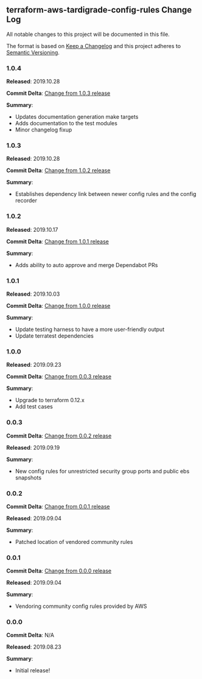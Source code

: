 ## terraform-aws-tardigrade-config-rules Change Log

All notable changes to this project will be documented in this file.

The format is based on [Keep a Changelog](http://keepachangelog.com/) and this project adheres to [Semantic Versioning](http://semver.org/).

### 1.0.4

**Released**: 2019.10.28

**Commit Delta**: [Change from 1.0.3 release](https://github.com/plus3it/terraform-aws-tardigrade-config-rules/compare/1.0.3..1.0.4)

**Summary**:

*   Updates documentation generation make targets
*   Adds documentation to the test modules
*   Minor changelog fixup

### 1.0.3

**Released**: 2019.10.28

**Commit Delta**: [Change from 1.0.2 release](https://github.com/plus3it/terraform-aws-tardigrade-config-rules/compare/1.0.2...1.0.3)

**Summary**:

*   Establishes dependency link between newer config rules and the config recorder

### 1.0.2

**Released**: 2019.10.17

**Commit Delta**: [Change from 1.0.1 release](https://github.com/plus3it/terraform-aws-tardigrade-config-rules/compare/1.0.1...1.0.2)

**Summary**:

*   Adds ability to auto approve and merge Dependabot PRs

### 1.0.1

**Released**: 2019.10.03

**Commit Delta**: [Change from 1.0.0 release](https://github.com/plus3it/terraform-aws-tardigrade-config-rules/compare/1.0.0...1.0.1)

**Summary**:

*   Update testing harness to have a more user-friendly output
*   Update terratest dependencies

### 1.0.0

**Released**: 2019.09.23

**Commit Delta**: [Change from 0.0.3 release](https://github.com/plus3it/terraform-aws-tardigrade-config-rules/compare/0.0.3...1.0.0)

**Summary**:

*   Upgrade to terraform 0.12.x
*   Add test cases

### 0.0.3

**Commit Delta**: [Change from 0.0.2 release](https://github.com/plus3it/terraform-aws-tardigrade-config-rules/compare/0.0.2...0.0.3)

**Released**: 2019.09.19

**Summary**:

*   New config rules for unrestricted security group ports and public ebs snapshots

### 0.0.2

**Commit Delta**: [Change from 0.0.1 release](https://github.com/plus3it/terraform-aws-tardigrade-config-rules/compare/0.0.1...0.0.2)

**Released**: 2019.09.04

**Summary**:

*   Patched location of vendored community rules

### 0.0.1

**Commit Delta**: [Change from 0.0.0 release](https://github.com/plus3it/terraform-aws-tardigrade-config-rules/compare/0.0.0...0.0.1)

**Released**: 2019.09.04

**Summary**:

*   Vendoring community config rules provided by AWS

### 0.0.0

**Commit Delta**: N/A

**Released**: 2019.08.23

**Summary**:

*   Initial release!
